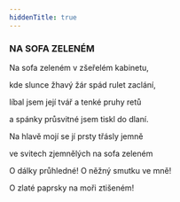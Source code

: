 ```yaml
---
hiddenTitle: true
---
```


### NA SOFA ZELENÉM

Na sofa zeleném v zšeřelém kabinetu, 

kde slunce žhavý žár spád rulet zaclání, 

líbal jsem její tvář a tenké pruhy retů 

a spánky průsvitné jsem tiskl do dlaní.

Na hlavě mojí se jí prsty třásly jemně 

ve svitech zjemnělých na sofa zeleném 

O dálky průhledné! O něžný smutku ve mně! 

O zlaté paprsky na moři ztišeném!

